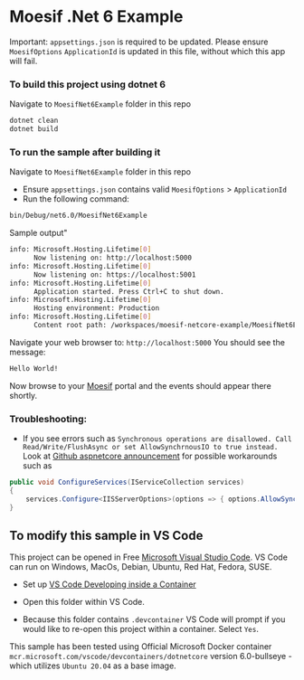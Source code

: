 # Moesif .Net 6 Example

Important: `appsettings.json` is required to be updated. Please ensure `MoesifOptions` `ApplicationId` is updated in this file, without which this app will fail.

### To build this project using dotnet 6

Navigate to `MoesifNet6Example` folder in this repo

```sh
dotnet clean
dotnet build
```

### To run the sample after building it

Navigate to `MoesifNet6Example` folder in this repo
* Ensure `appsettings.json` contains valid `MoesifOptions` > `ApplicationId`
* Run the following command:

```sh
bin/Debug/net6.0/MoesifNet6Example
```

Sample output"
```sh
info: Microsoft.Hosting.Lifetime[0]
      Now listening on: http://localhost:5000
info: Microsoft.Hosting.Lifetime[0]
      Now listening on: https://localhost:5001
info: Microsoft.Hosting.Lifetime[0]
      Application started. Press Ctrl+C to shut down.
info: Microsoft.Hosting.Lifetime[0]
      Hosting environment: Production
info: Microsoft.Hosting.Lifetime[0]
      Content root path: /workspaces/moesif-netcore-example/MoesifNet6Example
```
Navigate your web browser to: `http://localhost:5000`
You should see the message:
```sh
Hello World!
```
Now browse to your [Moesif](https://www.moesif.com) portal and the events should appear there shortly.

### Troubleshooting:
* If you see errors such as `Synchronous operations are disallowed. Call Read/Write/FlushAsync or set AllowSynchrnousIO to true instead.`
Look at [Github aspnetcore announcement](https://github.com/dotnet/aspnetcore/issues/7644) for possible workarounds such as 
```C#
public void ConfigureServices(IServiceCollection services)
{
    services.Configure<IISServerOptions>(options => { options.AllowSynchronousIO = true;});
}
```

## To modify this sample in VS Code

This project can be opened in Free [Microsoft Visual Studio Code](https://code.visualstudio.com/). VS Code can run on Windows, MacOs, Debian, Ubuntu, Red Hat, Fedora, SUSE. 

* Set up [VS Code Developing inside a Container](https://code.visualstudio.com/docs/remote/containers)

* Open this folder within VS Code.

* Because this folder contains `.devcontainer` VS Code will prompt if you would like to re-open this project within a container. Select `Yes`.

This sample has been tested using Official Microsoft Docker container `mcr.microsoft.com/vscode/devcontainers/dotnetcore` version 6.0-bullseye - which utilizes `Ubuntu 20.04` as a base image.